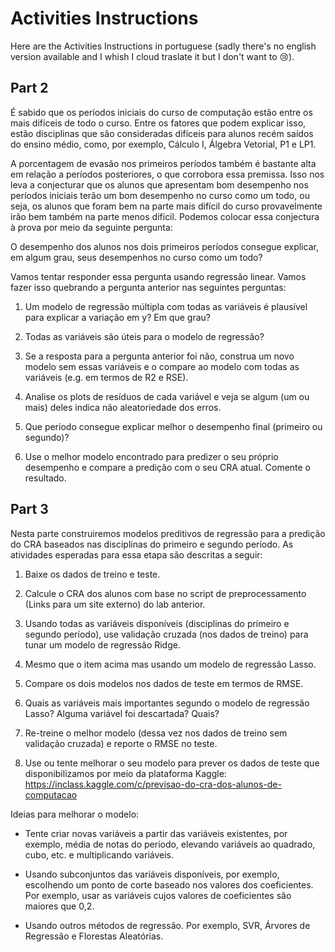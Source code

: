 # Activities Instructions

Here are the Activities Instructions in portuguese (sadly there's 
no english version available and I whish I cloud traslate it but
I don't want to :cry:).

## Part 2

É sabido que os períodos iniciais do curso de computação estão
entre os mais difíceis de todo o curso. Entre os fatores que podem
explicar isso, estão disciplinas que são consideradas difíceis para
alunos recém saídos do ensino médio, como, por exemplo, Cálculo I,
Álgebra Vetorial, P1 e LP1.

A porcentagem de evasão nos primeiros períodos também é bastante alta
em relação a períodos posteriores, o que corrobora essa premissa.
Isso nos leva a conjecturar que os alunos que apresentam bom desempenho
nos períodos iniciais terão um bom desempenho no curso como um todo,
ou seja, os alunos que foram bem na parte mais difícil do curso 
provavelmente irão bem também na parte menos difícil.
Podemos colocar essa conjectura à prova por meio da seguinte pergunta:

O desempenho dos alunos nos dois primeiros períodos consegue explicar,
em algum grau, seus desempenhos no curso como um todo?

Vamos tentar responder essa pergunta usando regressão linear.
Vamos fazer isso quebrando a pergunta anterior nas seguintes perguntas:

1. Um modelo de regressão múltipla com todas as variáveis é plausível
   para explicar a variação em y? Em que grau?

2. Todas as variáveis são úteis para o modelo de regressão?

3. Se a resposta para a pergunta anterior foi não, construa um novo 
   modelo sem essas variáveis e o compare ao modelo com todas as
   variáveis (e.g. em termos de R2 e RSE).

4. Analise os plots de resíduos de cada variável e veja se algum 
   (um ou mais) deles indica não aleatoriedade dos erros.

5. Que período consegue explicar melhor o desempenho final (primeiro ou segundo)?

6. Use o melhor modelo encontrado para predizer o seu próprio desempenho e
   compare a predição com o seu CRA atual. Comente o resultado.
 
## Part 3

Nesta parte construiremos modelos preditivos de regressão para a predição do CRA
baseados nas disciplinas do primeiro e segundo período. As atividades esperadas
para essa etapa são descritas a seguir:

1. Baixe os dados de treino e teste.

2. Calcule o CRA dos alunos com base no script de preprocessamento 
   (Links para um site externo) do lab anterior.

3. Usando todas as variáveis disponíveis (disciplinas do primeiro e segundo período), 
   use validação cruzada (nos dados de treino) para tunar um modelo de regressão Ridge.

4. Mesmo que o item acima mas usando um modelo de regressão Lasso.

5. Compare os dois modelos nos dados de teste em termos de RMSE.

6. Quais as variáveis mais importantes segundo o modelo de regressão Lasso?
   Alguma variável foi descartada? Quais?

7. Re-treine o melhor modelo (dessa vez nos dados de treino sem validação cruzada) e
   reporte o RMSE no teste.

8. Use ou tente melhorar o seu modelo para prever os dados de teste que disponibilizamos
   por meio da plataforma Kaggle: 
   https://inclass.kaggle.com/c/previsao-do-cra-dos-alunos-de-computacao

Ideias para melhorar o modelo:

* Tente criar novas variáveis a partir das variáveis existentes, por exemplo, 
  média de notas do período, elevando variáveis ao quadrado, cubo, etc. e 
  multiplicando variáveis.

* Usando subconjuntos das variáveis disponíveis, por exemplo, escolhendo um 
  ponto de corte baseado nos valores dos coeficientes. 
  Por exemplo, usar as variáveis cujos valores de coeficientes
  são maiores que 0,2.

* Usando outros métodos de regressão. 
  Por exemplo, SVR, Árvores de Regressão e Florestas Aleatórias.

